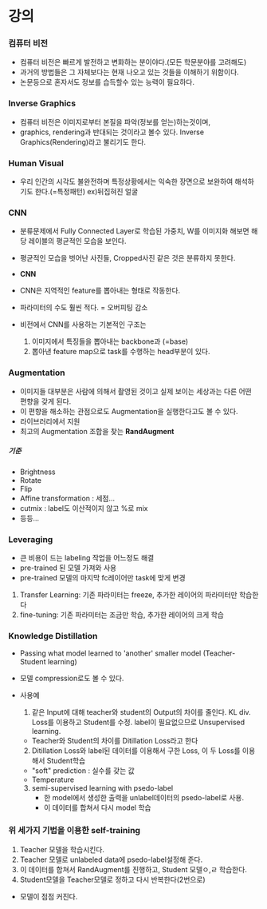 # 강의

### 컴퓨터 비전
* 컴퓨터 비전은 빠르게 발전하고 변화하는 분이야다.(모든 학문분야를 고려해도)
* 과거의 방법들은 그 자체보다는 현재 나오고 있는 것들을 이해하기 위함이다.
* 논문등으로 혼자서도 정보를 습득할수 있는 능력이 필요하다.

### Inverse Graphics
* 컴퓨터 비전은 이미지로부터 본질을 파악(정보를 얻는)하는것이며,
* graphics, rendering과 반대되는 것이라고 볼수 있다. Inverse Graphics(Rendering)라고 불리기도 한다.

### Human Visual
* 우리 인간의 시각도 불완전하며 특정상황에서는 익숙한 장면으로 보완하여 해석하기도 한다.(=특정패턴) ex)뒤집혀진 얼굴

### CNN
* 분류문제에서 Fully Connected Layer로 학습된 가중치, W를 이미지화 해보면 해당 레이블의 평균적인 모습을 보인다.
* 평균적인 모습을 벗어난 사진들, Cropped사진 같은 것은 분류하지 못한다.

* **CNN**
* CNN은 지역적인 feature를 뽑아내는 형태로 작동한다.
* 파라미터의 수도 훨씬 적다. = 오버피팅 감소
* 비전에서 CNN를 사용하는 기본적인 구조는
    1. 이미지에서 특징들을 뽑아내는 backbone과 (=base)
    2. 뽑아낸 feature map으로 task를 수행하는 head부분이 있다.

### Augmentation

* 이미지들 대부분은 사람에 의해서 촬영된 것이고 실제 보이는 세상과는 다른 어떤 편향을 갖게 된다.
* 이 편향을 해소하는 관점으로도 Augmentation을 실행한다고도 볼 수 있다.
* 라이브러리에서 지원
* 최고의 Augmentation 조합을 찾는 **RandAugment**

##### 기준
* Brightness
* Rotate
* Flip
* Affine transformation : 세점...
* cutmix : label도 이산적이지 않고 %로 mix
* 등등...

### Leveraging
* 큰 비용이 드는 labeling 작업을 어느정도 해결
* pre-trained 된 모델 가져와 사용
* pre-trained 모델의 마지막 fc레이어만 task에 맞게 변경
   
1. Transfer Learning: 기존 파라미터는 freeze, 추가한 레이어의 파라미터만 학습한다
2. fine-tuning: 기존 파라미터는 조금만 학습, 추가한 레이어의 크게 학습

### Knowledge Distillation
* Passing what model learned to 'another' smaller model (Teacher-Student learning)
* 모델 compression로도 볼 수 있다.
* 사용예
    1. 같은 Input에 대해 teacher와 student의 Output의 차이를 줄인다. KL div. Loss를 이용하고 Student를 수정. label이 필요없으므로 Unsupervised learning.   
    * Teacher와 Student의 차이를 Ditillation Loss라고 한다
    2. Ditillation Loss와 label된 데이터를 이용해서 구한 Loss, 이 두 Loss를 이용해서 Student학습
    * "soft" prediction : 실수를 갖는 값
    * Temperature

    3. semi-supervised learning with psedo-label
        * 한 model에서 생성한 출력을 unlabel데이터의 psedo-label로 사용.
        * 이 데이터를 합쳐서 다시 model 학습
    
### 위 세가지 기법을 이용한 self-training
1. Teacher 모델을 학습시킨다.
2. Teacher 모델로 unlabeled data에 psedo-label설정해 준다.
3. 이 데이터를 합쳐서 RandAugment를 진행하고, Student 모델ㅇ,ㄹ 학습한다.
4. Student모델을 Teacher모델로 정하고 다시 반복한다(2번으로)
* 모델이 점점 커진다.

        
